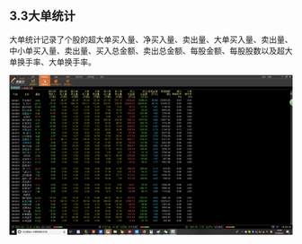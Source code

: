 ## 3.3大单统计

大单统计记录了个股的超大单买入量、净买入量、卖出量、大单买入量、卖出量、中小单买入量、卖出量、买入总金额、卖出总金额、每股金额、每股股数以及超大单换手率、大单换手率。

![](/assets/hld_dadantj.png)

